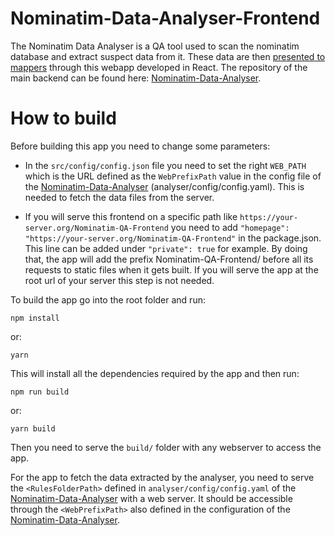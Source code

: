 # Nominatim-Data-Analyser-Frontend

The Nominatim Data Analyser is a QA tool used to scan the nominatim database and extract suspect data from it. These data are then [presented to mappers](https://nominatim.org/qa/) through this webapp developed in React. The repository of the main backend can be found here: [Nominatim-Data-Analyser](https://github.com/osm-search/Nominatim-Data-Analyser).

# How to build

Before building this app you need to change some parameters:

* In the ```src/config/config.json``` file you need to set the right ```WEB_PATH``` which is the URL defined as the ```WebPrefixPath``` value in the config file of the [Nominatim-Data-Analyser](https://github.com/osm-search/Nominatim-Data-Analyser) (analyser/config/config.yaml). This is needed to fetch the data files from the server.

* If you will serve this frontend on a specific path like ```https://your-server.org/Nominatim-QA-Frontend``` you need to add ```"homepage": "https://your-server.org/Nominatim-QA-Frontend"``` in the package.json. This line can be added under ```"private": true``` for example.
By doing that, the app will add the prefix Nominatim-QA-Frontend/ before all its requests to static files when it gets built.
If you will serve the app at the root url of your server this step is not needed.

To build the app go into the root folder and run:
```
npm install
```
or:
```
yarn
```
This will install all the dependencies required by the app and then run:
```
npm run build
```
or:
```
yarn build
```
Then you need to serve the ```build/``` folder with any webserver to access the app.

For the app to fetch the data extracted by the analyser, you need to serve the ```<RulesFolderPath>``` defined in ```analyser/config/config.yaml``` of the [Nominatim-Data-Analyser](https://github.com/osm-search/Nominatim-Data-Analyser) with a web server. It should be accessible through the ```<WebPrefixPath>``` also defined in the configuration of the [Nominatim-Data-Analyser](https://github.com/osm-search/Nominatim-Data-Analyser).
